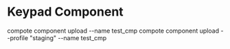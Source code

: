 # Keypad Component


compote component upload --name test_cmp
compote component upload --profile "staging" --name test_cmp